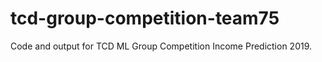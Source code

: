 # tcd-group-competition-team75
 
 Code and output for TCD ML Group Competition Income Prediction 2019.
